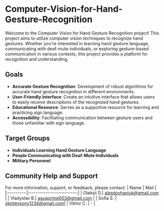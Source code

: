 # Computer-Vision-for-Hand-Gesture-Recognition

Welcome to the Computer Vision for Hand Gesture Recognition project! This project aims to utilize computer vision techniques to recognize hand gestures. Whether you're interested in learning hand gesture language, communicating with deaf-mute individuals, or exploring gesture-based communication in various contexts, this project provides a platform for recognition and understanding.

## Goals

- **Accurate Gesture Recognition**: Development of robust algorithms for accurate hand gesture recognition in different environments.
- **User-Friendly Interface**: Create an intuitive interface that allows users to easily receive descriptions of the recognized hand gestures.
- **Educational Resource**: Serves as a supportive resource for learning and practicing sign language.
- **Accessibility**: Facilitating communication between gesture users and those unfamiliar with sign language.

## Target Groups

- **Individuals Learning Hand Gesture Language**
- **People Communicating with Deaf-Mute Individuals**
- **Military Personnel**

<!--- ## About Project --->

## Community Help and Support

For more information, support, or feedback, please contact:
|   Name    |      Mail                 |
|:---------:|:------------------------:|
| Oleksii D.| alexdovhaniuk@gmail.com  |
| Vladyslav B.| asusprime003@gmail.com |
|   Sofia S. | skinteysony1234@gmail.com|
| Viktor C. |             -            |
